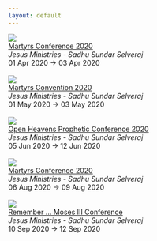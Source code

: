 ```yaml
---
layout: default
---
```


<a target='_blank' href='img/meet/MartyrsConference_2020_Indonesias.jpg'><img src='https://www.jesusministries.org/img/meet/IMC.png'></a><br><a target='_blank' href='img/meet/MartyrsConference_2020_Indonesias.jpg'>Martyrs Conference 2020</a><br><i>Jesus Ministries - Sadhu Sundar Selveraj</i><br>01 Apr 2020 -> 03 Apr 2020<br><br><a target='_blank' href='http://www.jesusministries.org/itinerary.php'><img src='https://www.jesusministries.org/img/meet/UPE.jpg'></a><br><a target='_blank' href='http://www.jesusministries.org/itinerary.php'>Martyrs Convention 2020</a><br><i>Jesus Ministries - Sadhu Sundar Selveraj</i><br>01 May 2020 -> 03 May 2020<br><br><a target='_blank' href='http://www.jesusministries.org/itinerary.php'><img src='https://www.jesusministries.org/img/meet/UPE.jpg'></a><br><a target='_blank' href='http://www.jesusministries.org/itinerary.php'>Open Heavens Prophetic Conference 2020</a><br><i>Jesus Ministries - Sadhu Sundar Selveraj</i><br>05 Jun 2020 -> 12 Jun 2020<br><br><a target='_blank' href='https://www.barrettinternationalministries.org/upcoming-events'><img src='https://www.jesusministries.org/img/meet/Americas.jpg'></a><br><a target='_blank' href='https://www.barrettinternationalministries.org/upcoming-events'>Martyrs Conference 2020</a><br><i>Jesus Ministries - Sadhu Sundar Selveraj</i><br>06 Aug 2020 -> 09 Aug 2020<br><br><a target='_blank' href='http://www.jesusministries.org/itinerary.php'><img src='https://www.jesusministries.org/img/meet/UPE.jpg'></a><br><a target='_blank' href='http://www.jesusministries.org/itinerary.php'>Remember ... Moses III Conference</a><br><i>Jesus Ministries - Sadhu Sundar Selveraj</i><br>10 Sep 2020 -> 12 Sep 2020<br><br>